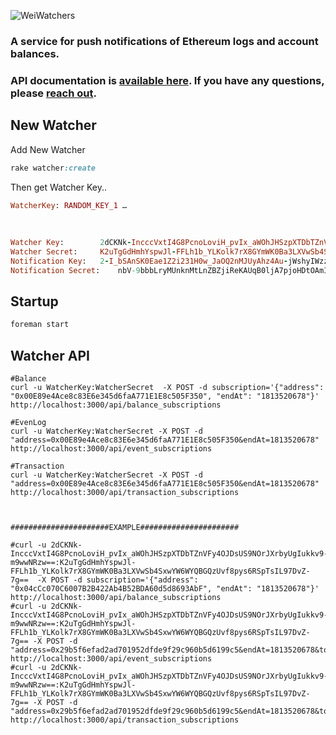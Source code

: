 ![WeiWatchers](https://s3.amazonaws.com/smartcontract/off-app/Wei-Watchers-sm.jpg)


### A service for push notifications of Ethereum logs and account balances.

### API documentation is [available here](https://weiwatchers-docs.smartcontract.com). If you have any questions, please [reach out](mailto:support@smartcontract.com).

## New Watcher

Add New Watcher

```ruby
rake watcher:create
```

Then get Watcher Key..

```ruby
WatcherKey: RANDOM_KEY_1 …
 
  
  
Watcher Key:		2dCKNk-IncccVxtI4G8PcnoLoviH_pvIx_aWOhJHSzpXTDbTZnVFy4OJDsUS9NOrJXrbyUgIukkv9-m9wwNRzw==
Watcher Secret:		K2uTgGdHmhYspwJl-FFLh1b_YLKolk7rX8GYmWK0Ba3LXVwSb4SxwYW6WYQBGQzUvf8pys6RSpTsIL97DvZ-7g==
Notification Key:	2-I_bSAnSK0Eae1Z2i231H0w_JaOQ2nMJUyAhz4Au-jWshyIWzziO9j5I5hy0-JwsJRpDiCWVMPo6nak3uFwmw==
Notification Secret:	nbV-9bbbLryMUnknMtLnZBZjiReKAUqB0ljA7pjoHDtOAmILosb11xXarq8LnLwYU7wJCvLQp2wxObGNICG4hg==
```
## Startup

```ruby
foreman start
```

## Watcher API

```shell
#Balance
curl -u WatcherKey:WatcherSecret  -X POST -d subscription='{"address": "0x00E89e4Ace8c83E6e345d6faA771E1E8c505F350", "endAt": "1813520678"}' http://localhost:3000/api/balance_subscriptions

#EvenLog
curl -u WatcherKey:WatcherSecret -X POST -d "address=0x00E89e4Ace8c83E6e345d6faA771E1E8c505F350&endAt=1813520678" http://localhost:3000/api/event_subscriptions

#Transaction
curl -u WatcherKey:WatcherSecret -X POST -d "address=0x00E89e4Ace8c83E6e345d6faA771E1E8c505F350&endAt=1813520678" http://localhost:3000/api/transaction_subscriptions
 
  
   
######################EXAMPLE######################

#curl -u 2dCKNk-IncccVxtI4G8PcnoLoviH_pvIx_aWOhJHSzpXTDbTZnVFy4OJDsUS9NOrJXrbyUgIukkv9-m9wwNRzw==:K2uTgGdHmhYspwJl-FFLh1b_YLKolk7rX8GYmWK0Ba3LXVwSb4SxwYW6WYQBGQzUvf8pys6RSpTsIL97DvZ-7g==  -X POST -d subscription='{"address": "0x04cCc070C6007B2B422Ab4B52BDA60d5d8693AbF", "endAt": "1813520678"}' http://localhost:3000/api/balance_subscriptions
#curl -u 2dCKNk-IncccVxtI4G8PcnoLoviH_pvIx_aWOhJHSzpXTDbTZnVFy4OJDsUS9NOrJXrbyUgIukkv9-m9wwNRzw==:K2uTgGdHmhYspwJl-FFLh1b_YLKolk7rX8GYmWK0Ba3LXVwSb4SxwYW6WYQBGQzUvf8pys6RSpTsIL97DvZ-7g== -X POST -d "address=0x29b5f6efad2ad701952dfde9f29c960b5d6199c5&endAt=1813520678&topics=0xddf252ad1be2c89b69c2b068fc378daa952ba7f163c4a11628f55a4df523b3ef" http://localhost:3000/api/event_subscriptions
#curl -u 2dCKNk-IncccVxtI4G8PcnoLoviH_pvIx_aWOhJHSzpXTDbTZnVFy4OJDsUS9NOrJXrbyUgIukkv9-m9wwNRzw==:K2uTgGdHmhYspwJl-FFLh1b_YLKolk7rX8GYmWK0Ba3LXVwSb4SxwYW6WYQBGQzUvf8pys6RSpTsIL97DvZ-7g== -X POST -d "address=0x29b5f6efad2ad701952dfde9f29c960b5d6199c5&endAt=1813520678&topics=0xddf252ad1be2c89b69c2b068fc378daa952ba7f163c4a11628f55a4df523b3ef" http://localhost:3000/api/transaction_subscriptions
```